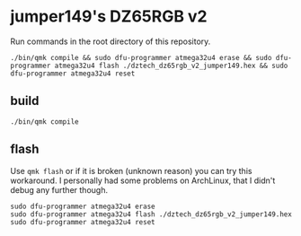 # jumper149's DZ65RGB v2

Run commands in the root directory of this repository.

```
./bin/qmk compile && sudo dfu-programmer atmega32u4 erase && sudo dfu-programmer atmega32u4 flash ./dztech_dz65rgb_v2_jumper149.hex && sudo dfu-programmer atmega32u4 reset
```

## build

```
./bin/qmk compile
```

## flash

Use `qmk flash` or if it is broken (unknown reason) you can try this workaround.
I personally had some problems on ArchLinux, that I didn't debug any further though.

```
sudo dfu-programmer atmega32u4 erase
sudo dfu-programmer atmega32u4 flash ./dztech_dz65rgb_v2_jumper149.hex
sudo dfu-programmer atmega32u4 reset
```
